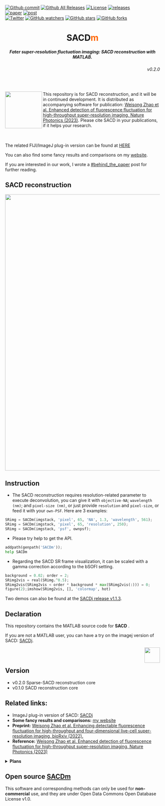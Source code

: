 
[![Github commit](https://img.shields.io/github/last-commit/WeisongZhao/SACDm)](https://github.com/WeisongZhao/SACDm/)
[![Github All Releases](https://img.shields.io/github/downloads/WeisongZhao/SACDm/total.svg)](https://github.com/WeisongZhao/SACDm/releases/tag/v0.2.0/)
[![License](https://img.shields.io/github/license/WeisongZhao/SACDm)](https://github.com/WeisongZhao/SACDm/blob/master/LICENSE.txt)
[![releases](https://img.shields.io/badge/release-v0.2.0-FF6600.svg)](https://github.com/WeisongZhao/SACDm/releases/tag/v0.2.0/)<br>
[![paper](https://img.shields.io/badge/paper-nature%20photon.-black.svg)](https://doi.org/10.1038/s41566-023-01234-9)
[![post](https://img.shields.io/badge/post-behind%20the%20paper-black.svg)](https://engineeringcommunity.nature.com/posts/super-resolution-made-easier)<br>
[![Twitter](https://img.shields.io/twitter/follow/weisong_zhao?label=weisong)](https://twitter.com/weisong_zhao/status/1370308101690118146)
[![GitHub watchers](https://img.shields.io/github/watchers/WeisongZhao/SACDm?style=social)](https://github.com/WeisongZhao/SACDm/) 
[![GitHub stars](https://img.shields.io/github/stars/WeisongZhao/SACDm?style=social)](https://github.com/WeisongZhao/SACDm/) 
[![GitHub forks](https://img.shields.io/github/forks/WeisongZhao/SACDm?style=social)](https://github.com/WeisongZhao/SACDm/)

<p>
<h1 align="center">SACD<font color="#FF6600">m</font></h1>
<h5 align="center">Fater super-resolution fluctuation imaging: SACD reconstruction with MATLAB.</h5>
<h6 align="right">v0.2.0</h6>
</p>
<br>

<!-- <p>
<img src='./imgs/splash.png' align="left" width=170>
<p> -->

<p>
<img src='./imgs/MATLAB.jpg' align="left" width=120>
</p>

This repository is for SACD reconstruction, and it will be in continued development. It is distributed as accompanying software for publication: [Weisong Zhao et al. Enhanced detection of fluorescence fluctuation for high-throughput super-resolution imaging, Nature Photonics (2023)](https://doi.org/10.1038/s41566-023-01234-9). Please cite SACD in your publications, if it helps your research.
<br>
<br>
<br>

The related FIJI/ImageJ plug-in version can be found at [HERE](https://github.com/WeisongZhao/SACDj/)

You can also find some fancy results and comparisons on my [website](https://weisongzhao.github.io/MyWeb2/portfolio-4-col.html).

If you are interested in our work, I wrote a [#behind_the_paper](https://engineeringcommunity.nature.com/posts/super-resolution-made-easier) post for further reading.

## SACD reconstruction

<p align='center'>
<img src='./imgs/Fig1.png' align="center" width=900>
</p>

## Instruction

- The SACD reconstruction requires resolution-related parameter to execute deconvolution, you can give it with `objective-NA`; `wavelength (nm)`; and `pixel-size (nm)`, or just provide `resolution` and `pixel-size`, or feed it with your `own-PSF`. Here are 3 examples:
```python
SRimg = SACDm(imgstack, 'pixel', 65, 'NA', 1.3, 'wavelength', 561);
SRimg = SACDm(imgstack, 'pixel', 65, 'resolution', 250);
SRimg = SACDm(imgstack, 'psf', ownpsf);
```

- Please try help to get the API.
```python
addpath(genpath('SACDm')); 
help SACDm
```

- Regarding the SACD SR frame visualization, it can be scaled with a gamma correction according to the bSOFI setting.
```python
background = 0.02; order = 2;
SRimg2vis = real(SRimg.^0.5);
SRimg2vis(SRimg2vis < order * background * max(SRimg2vis(:))) = 0;
figure(2);imshow(SRimg2vis, [], 'colormap', hot)
```

Two demos can also be found at the [SACDj release v1.1.3](https://github.com/WeisongZhao/SACDj/releases/tag/v1.1.3).


## Declaration
This repository contains the MATLAB source code for <b>SACD</b> .  

If you are not a MATLAB user, you can have a try on the imagej version of SACD: [SACDj](https://github.com/WeisongZhao/SACDj).

<p>
<img src='./imgs/imagej-128.png' align="right" width=50>
</p>
<br>
<br>

## Version
- v0.2.0 Sparse-SACD reconstruction core
- v0.1.0 SACD reconstruction core

## Related links: 
- ImageJ plug-in version of SACD: [SACDj](https://github.com/WeisongZhao/SACDj)
- **Some fancy results and comparisons:** [my website](https://weisongzhao.github.io/MyWeb2/portfolio-4-col.html)
- **Preprint:** [Weisong Zhao et al. Enhancing detectable fluorescence fluctuation for high-throughput and four-dimensional live-cell super-resolution imaging, bioRxiv (2022).](https://doi.org/10.1101/2022.12.12.520072)
- **Reference:** [Weisong Zhao et al. Enhanced detection of fluorescence fluctuation for high-throughput super-resolution imaging, Nature Photonics (2023)](https://doi.org/10.1038/s41566-023-01234-9)


<details>
<summary><b>Plans</b></summary>

- Full FRC-assisted SACD;
- Full 3D-SACD;
- GPU acceleration.
</details>

## Open source [SACDm](https://github.com/WeisongZhao/SACDm)
This software and corresponding methods can only be used for **non-commercial** use, and they are under Open Data Commons Open Database License v1.0.